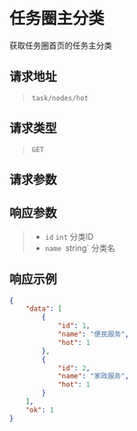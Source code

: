 # 任务圈主分类

获取任务圈首页的任务主分类

## 请求地址

> `task/nodes/hot`

## 请求类型

> `GET`

## 请求参数

## 响应参数

> - `id` `int` 分类ID
> - `name `string` 分类名

## 响应示例

```json
{
    "data": [
        {
            "id": 1,
            "name": "便民服务",
            "hot": 1
        },
        {
            "id": 2,
            "name": "家政服务",
            "hot": 1
        }
    ],
    "ok": 1
}
```

